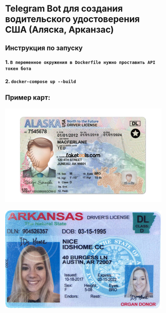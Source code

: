 # Telegram Bot для создания водительского удостоверения США (Аляска, Арканзас)

## Инструкция по запуску

### 1. ```В переменное окружения в Dockerfile нужно проставить API токен бота```
### 2. ```docker-compose up --build```

## Пример карт:
### ![](./photos/states/alaska.jpg)
### ![](./photos/states/arkansas.jpg)